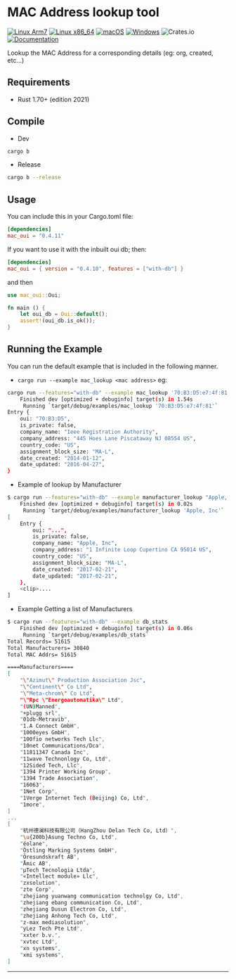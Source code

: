 MAC Address lookup tool
=========================
[![Linux Arm7](https://github.com/marirs/mac-oui/actions/workflows/linux_arm.yml/badge.svg)](https://github.com/marirs/mac-oui/actions/workflows/linux_arm.yml)
[![Linux x86_64](https://github.com/marirs/mac-oui/actions/workflows/linux_x86_64.yml/badge.svg)](https://github.com/marirs/mac-oui/actions/workflows/linux_x86_64.yml)
[![macOS](https://github.com/marirs/mac-oui/actions/workflows/macos.yml/badge.svg)](https://github.com/marirs/mac-oui/actions/workflows/macos.yml)
[![Windows](https://github.com/marirs/mac-oui/actions/workflows/windows.yml/badge.svg)](https://github.com/marirs/mac-oui/actions/workflows/windows.yml)
![Crates.io](https://img.shields.io/crates/v/mac_oui)
[![Documentation](https://docs.rs/mac_oui/badge.svg)](https://docs.rs/mac_oui)

Lookup the MAC Address for a corresponding details (eg: org, created, etc...)

## Requirements

- Rust 1.70+ (edition 2021)

## Compile
- Dev
```bash
cargo b
```
- Release
```bash 
cargo b --release
```

## Usage

You can include this in your Cargo.toml file:
```toml
[dependencies]
mac_oui = "0.4.11"
```

If you want to use it with the inbuilt oui db; then:
```toml
[dependencies]
mac_oui = { version = "0.4.10", features = ["with-db"] }
```

and then

```rust
use mac_oui::Oui;

fn main () {
    let oui_db = Oui::default();
    assert!(oui_db.is_ok());
}
```

## Running the Example
You can run the default example that is included in the following manner.
- `cargo run --example mac_lookup <mac address>` eg:
```bash
cargo run --features="with-db" --example mac_lookup '70:B3:D5:e7:4f:81'
    Finished dev [optimized + debuginfo] target(s) in 1.54s
     Running `target/debug/examples/mac_lookup '70:B3:D5:e7:4f:81'`
Entry {
    oui: "70:B3:D5",
    is_private: false,
    company_name: "Ieee Registration Authority",
    company_address: "445 Hoes Lane Piscataway NJ 08554 US",
    country_code: "US",
    assignment_block_size: "MA-L",
    date_created: "2014-01-12",
    date_updated: "2016-04-27",
}
```
- Example of lookup by Manufacturer
```bash
$ cargo run --features="with-db" --example manufacturer_lookup "Apple, Inc"
    Finished dev [optimized + debuginfo] target(s) in 0.02s
     Running `target/debug/examples/manufacturer_lookup 'Apple, Inc'`
[
    Entry {
        oui: "...",
        is_private: false,
        company_name: "Apple, Inc",
        company_address: "1 Infinite Loop Cupertino CA 95014 US",
        country_code: "US",
        assignment_block_size: "MA-L",
        date_created: "2017-02-21",
        date_updated: "2017-02-21",
    },
    <clip>....
]
```

- Example Getting a list of Manufacturers
```bash
$ cargo run --features="with-db" --example db_stats
    Finished dev [optimized + debuginfo] target(s) in 0.06s
     Running `target/debug/examples/db_stats`
Total Records= 51615
Total Manufacturers= 30840
Total MAC Addrs= 51615

====Manufacturers====
[
    "\"Azimut\" Production Association Jsc",
    "\"Continent\" Co Ltd",
    "\"Meta-chrom\" Co Ltd",
    "\"Rpc \"Energoautomatika\" Ltd",
    "(UN)Manned",
    "+plugg srl",
    "01db-Metravib",
    "1.A Connect GmbH",
    "1000eyes GmbH",
    "100fio networks Tech Llc",
    "10net Communications/Dca",
    "11811347 Canada Inc",
    "11wave Technonlogy Co, Ltd",
    "12Sided Tech, Llc",
    "1394 Printer Working Group",
    "1394 Trade Association",
    "16063",
    "1Net Corp",
    "1Verge Internet Tech (Beijing) Co, Ltd",
    "1more",
]
...
[
    "杭州德澜科技有限公司（HangZhou Delan Tech Co, Ltd）",
    "\u{200b}Asung Techno Co, Ltd",
    "éolane",
    "Östling Marking Systems GmbH",
    "Öresundskraft AB",
    "Åmic AB",
    "µTech Tecnologia Ltda",
    "«Intellect module» Llc",
    "zxsolution",
    "zte Corp",
    "zhejiang yuanwang communication technolgy Co, Ltd",
    "zhejiang ebang communication Co, Ltd",
    "zhejiang Dusun Electron Co, Ltd",
    "zhejiang Anhong Tech Co, Ltd",
    "z-max mediasolution",
    "yLez Tech Pte Ltd",
    "xxter b.v.",
    "xvtec Ltd",
    "xn systems",
    "xmi systems",
]
```
---
